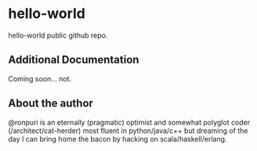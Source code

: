# hello-world

hello-world public github repo.

## Additional Documentation

Coming soon... not.

## About the author

@ronpuri is an eternally (pragmatic) optimist and somewhat polyglot coder (/architect/cat-herder) most fluent in python/java/c++ but dreaming of the day I can bring home the bacon by hacking on scala/haskell/erlang.

